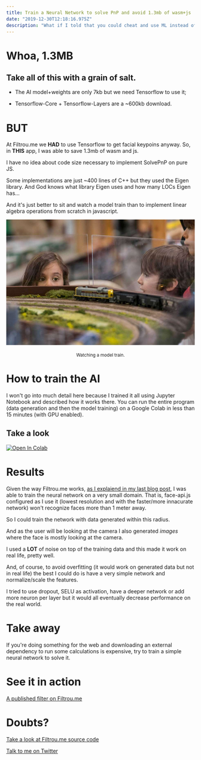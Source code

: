 ```yaml
---
title: Train a Neural Network to solve PnP and avoid 1.3mb of wasm+js
date: "2019-12-30T12:18:16.975Z"
description: "What if I told that you could cheat and use ML instead of using OpenCV or reimplementing it's algorithms?"
---
```


# Whoa, 1.3MB

## Take all of this with a grain of salt.

- The AI model+weights are only 7kb but we need Tensorflow to use it;

- Tensorflow-Core + Tensorflow-Layers are a ~600kb download.

# BUT

At Filtrou.me we **HAD** to use Tensorflow to get facial keypoins anyway. So, in **THIS** app, I was able to save 1.3mb of wasm and js.

I have no idea about code size necessary to implement SolvePnP on pure JS.

Some implementations are just ~400 lines of C++ but they used the Eigen library. And God knows what library Eigen uses and how many LOCs Eigen has...

And it's just better to sit and watch a model train than to implement linear algebra operations from scratch in javascript.

![watching a model train](./model-train.jpg)

<center>
<small>Watching a model train.</small>
</center>

# How to train the AI

I won't go into much detail here because I trained it all using Jupyter Notebook and described how it works there.
You can run the entire program (data generation and then the model training) on a Google Colab in less than 15 minutes (with GPU enabled).

## Take a look

[![Open In Colab](https://colab.research.google.com/assets/colab-badge.svg)](https://colab.research.google.com/github/lucasavila00/filtroume/blob/master/tf/all.ipynb)

# Results

Given the way Filtrou.me works, [as I explaiend in my last blog post](/build-one-yourself), I was able to train the neural network on a very small domain. That is, face-api.js configured as I use it (lowest resolution and with the faster/more innacurate network) won't recognize faces more than 1 meter away.

So I could train the network with data generated within this radius.

And as the user will be looking at the camera I also generated _images_ where the face is mostly looking at the camera.

I used a **LOT** of noise on top of the training data and this made it work on real life, pretty well.

And, of course, to avoid overfitting (it would work on generated data but not in real life) the best I could do is have a very simple network and normalize/scale the features.

I tried to use dropout, SELU as activation, have a deeper network or add more neuron per layer but it would all eventually decrease performance on the real world.

# Take away

If you're doing something for the web and downloading an external dependency to run some calculations is expensive, try to train a simple neural network to solve it.

# See it in action

[A published filter on Filtrou.me](https://filtrou.me/hpbb)

# Doubts?

[Take a look at Filtrou.me source code](https://github.com/lucasavila00/filtroume)

[Talk to me on Twitter](https://twitter.com/lucasavila00)
